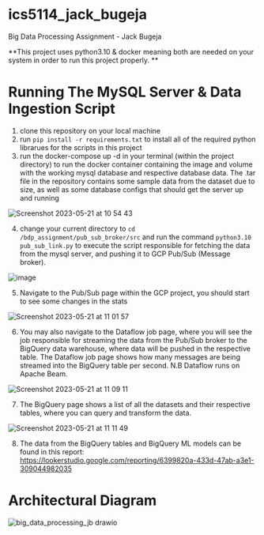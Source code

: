 # ics5114_jack_bugeja
 Big Data Processing Assignment - Jack Bugeja
 
**This project uses python3.10 & docker meaning both are needed on your system in order to run this project properly.
**

# Running The MySQL Server & Data Ingestion Script
1. clone this repository on your local machine
2. run ```pip install -r requirements.txt``` to install all of the required python librarues for the scripts in this project
3. run the docker-compose up -d in your terminal (within the project directory) to run the docker container containing the image and volume with the working mysql database and respective database data. The .tar file in the repository contains some sample data from the dataset due to size, as well as some database configs that should get the server up and running

![Screenshot 2023-05-21 at 10 54 43](https://github.com/Grampun/ics5114_jack_bugeja/assets/29627317/1cbe02d7-ac07-4851-b07e-efc71e30b20a)

4. change your current directory to ```cd /bdp_assignment/pub_sub_broker/src``` and run the command ```python3.10 pub_sub_link.py``` to execute the script responsible for fetching the data from the mysql server, and pushing it to GCP Pub/Sub (Message broker).

![image](https://github.com/Grampun/ics5114_jack_bugeja/assets/29627317/4a2dbaeb-18b9-4339-9721-56a69ac8110e)

5. Navigate to the Pub/Sub page within the GCP project, you should start to see some changes in the stats

![Screenshot 2023-05-21 at 11 01 57](https://github.com/Grampun/ics5114_jack_bugeja/assets/29627317/9fecc0f4-6bd8-41c6-9a84-9c12ba3c3a8e)

6. You may also navigate to the Dataflow job page, where you will see the job responsible for streaming the data from the Pub/Sub broker to the BigQuery data warehouse, where data will be pushed in the respective table. The Dataflow job page shows how many messages are being streamed into the BigQuery table per second. N.B Dataflow runs on Apache Beam.

![Screenshot 2023-05-21 at 11 09 11](https://github.com/Grampun/ics5114_jack_bugeja/assets/29627317/c662d615-4b7f-485c-b9ad-4dba2b6a46a2)

7. The BigQuery page shows a list of all the datasets and their respective tables, where you can query and transform the data.

![Screenshot 2023-05-21 at 11 11 49](https://github.com/Grampun/ics5114_jack_bugeja/assets/29627317/5b5bfe5e-99e0-4a02-8a41-276061b9556c)

8. The data from the BigQuery tables and BigQuery ML models can be found in this report: https://lookerstudio.google.com/reporting/6399820a-433d-47ab-a3e1-309044982035



# Architectural Diagram


![big_data_processing_jb drawio](https://github.com/Grampun/ics5114_jack_bugeja/assets/29627317/4cdf654f-0beb-48cf-b484-6f54a81297d9)


